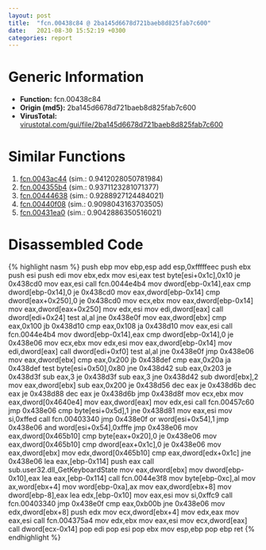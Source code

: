 ```yaml
---
layout: post
title:  "fcn.00438c84 @ 2ba145d6678d721baeb8d825fab7c600"
date:   2021-08-30 15:52:19 +0300
categories: report
---
```


# Generic Information
- **Function:** fcn.00438c84
- **Origin (md5):** 2ba145d6678d721baeb8d825fab7c600
- **VirusTotal:** [virustotal.com/gui/file/2ba145d6678d721baeb8d825fab7c600][virustotal_ref]



# Similar Functions

1. [fcn.0043ac44][similar_1_ref] (sim.: 0.9412028050781984)
2. [fcn.004355b4][similar_2_ref] (sim.: 0.9371123281071377)
3. [fcn.00444638][similar_3_ref] (sim.: 0.9288927124484021)
4. [fcn.00440f08][similar_4_ref] (sim.: 0.9098043163703505)
5. [fcn.00431ea0][similar_5_ref] (sim.: 0.9042886350516021)


# Disassembled Code

{% highlight nasm %}
push ebp
mov ebp,esp
add esp,0xfffffeec
push ebx
push esi
push edi
mov ebx,edx
mov esi,eax
test byte[esi+0x1c],0x10
je 0x438cd0
mov eax,esi
call fcn.0044e4b4
mov dword[ebp-0x14],eax
cmp dword[ebp-0x14],0
je 0x438cd0
mov eax,dword[ebp-0x14]
cmp dword[eax+0x250],0
je 0x438cd0
mov ecx,ebx
mov eax,dword[ebp-0x14]
mov eax,dword[eax+0x250]
mov edx,esi
mov edi,dword[eax]
call dword[edi+0x24]
test al,al
jne 0x438e0f
mov eax,dword[ebx]
cmp eax,0x100
jb 0x438d10
cmp eax,0x108
ja 0x438d10
mov eax,esi
call fcn.0044e4b4
mov dword[ebp-0x14],eax
cmp dword[ebp-0x14],0
je 0x438e06
mov ecx,ebx
mov edx,esi
mov eax,dword[ebp-0x14]
mov edi,dword[eax]
call dword[edi+0xf0]
test al,al
jne 0x438e0f
jmp 0x438e06
mov eax,dword[ebx]
cmp eax,0x200
jb 0x438def
cmp eax,0x20a
ja 0x438def
test byte[esi+0x50],0x80
jne 0x438d42
sub eax,0x203
je 0x438d3f
sub eax,3
je 0x438d3f
sub eax,3
jne 0x438d42
sub dword[ebx],2
mov eax,dword[ebx]
sub eax,0x200
je 0x438d56
dec eax
je 0x438d6b
dec eax
je 0x438d88
dec eax
je 0x438d6b
jmp 0x438d8f
mov ecx,ebx
mov eax,dword[0x4640e4]
mov eax,dword[eax]
mov edx,esi
call fcn.00457c60
jmp 0x438e06
cmp byte[esi+0x5d],1
jne 0x438d81
mov eax,esi
mov si,0xffed
call fcn.00403340
jmp 0x438e0f
or word[esi+0x54],1
jmp 0x438e06
and word[esi+0x54],0xfffe
jmp 0x438e06
mov eax,dword[0x465b10]
cmp byte[eax+0x20],0
je 0x438e06
mov eax,dword[0x465b10]
cmp dword[eax+0x1c],0
je 0x438e06
mov eax,dword[ebx]
mov edx,dword[0x465b10]
cmp eax,dword[edx+0x1c]
jne 0x438e06
lea eax,[ebp-0x114]
push eax
call sub.user32.dll_GetKeyboardState
mov eax,dword[ebx]
mov dword[ebp-0x10],eax
lea eax,[ebp-0x114]
call fcn.0044e3f8
mov byte[ebp-0xc],al
mov ax,word[ebx+4]
mov word[ebp-0xa],ax
mov eax,dword[ebx+8]
mov dword[ebp-8],eax
lea edx,[ebp-0x10]
mov eax,esi
mov si,0xffc9
call fcn.00403340
jmp 0x438e0f
cmp eax,0xb00b
jne 0x438e06
mov edx,dword[ebx+8]
push edx
mov ecx,dword[ebx+4]
mov edx,eax
mov eax,esi
call fcn.004375a4
mov edx,ebx
mov eax,esi
mov ecx,dword[eax]
call dword[ecx-0x14]
pop edi
pop esi
pop ebx
mov esp,ebp
pop ebp
ret 
{% endhighlight %}


[similar_1_ref]: /report/fcn.0043ac44@27f3ad32e2eddc62e5434f19748fa0be
[similar_2_ref]: /report/fcn.004355b4@8aa4eec8eb0ac35fe10d9e0394d3dbe4
[similar_3_ref]: /report/fcn.00444638@6635b2bf1f4673ef3a7d242a02608d58
[similar_4_ref]: /report/fcn.00440f08@6635b2bf1f4673ef3a7d242a02608d58
[similar_5_ref]: /report/fcn.00431ea0@8aa4eec8eb0ac35fe10d9e0394d3dbe4
[virustotal_ref]: https://www.virustotal.com/gui/file/2ba145d6678d721baeb8d825fab7c600